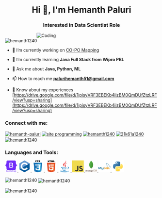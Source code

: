 <h1 align="center">Hi 👋, I'm Hemanth Paluri</h1>
<h3 align="center">Interested in Data Scientist Role</h3>
<img align = "right" alt = "Coding" width = 400 src = "https://cdn.dribbble.com/users/1162077/screenshots/3848914/programmer.gif"> 
<p align="left"> <img src="https://komarev.com/ghpvc/?username=hemanth1240&label=Profile%20views&color=0e75b6&style=flat" alt="hemanth1240" /> </p>

- 🔭 I’m currently working on [CO-PO Mapping](https://github.com/Hemanth1240/CO-PO-Mapping)

- 🌱 I’m currently learning **Java Full Stack from Wipro PBL**

- 💬 Ask me about **Java, Python, ML**

- 📫 How to reach me **palurihemanth51@gmail.com**

- 📄 Know about my experiences [https://drive.google.com/file/d/1ipisyVRF3EBEKb4iizBM0QmDUfZtzLRF/view?usp=sharing](https://drive.google.com/file/d/1ipisyVRF3EBEKb4iizBM0QmDUfZtzLRF/view?usp=sharing)

<h3 align="left">Connect with me:</h3>
<p align="left">
<a href="https://linkedin.com/in/hemanth-paluri" target="blank"><img align="center" src="https://raw.githubusercontent.com/rahuldkjain/github-profile-readme-generator/master/src/images/icons/Social/linked-in-alt.svg" alt="hemanth-paluri" height="30" width="40" /></a>
<a href="[https://www.youtube.com/c/siteprogrammingchannel777](https://www.youtube.com/@siteprogrammingchannel777)" target="blank"><img align="center" src="https://raw.githubusercontent.com/rahuldkjain/github-profile-readme-generator/master/src/images/icons/Social/youtube.svg" alt="site programming" height="30" width="40" /></a>
<a href="https://www.codechef.com/users/hemanth1240" target="blank"><img align="center" src="https://cdn.jsdelivr.net/npm/simple-icons@3.1.0/icons/codechef.svg" alt="hemanth1240" height="30" width="40" /></a>
<a href="https://www.hackerrank.com/21k61a1240" target="blank"><img align="center" src="https://raw.githubusercontent.com/rahuldkjain/github-profile-readme-generator/master/src/images/icons/Social/hackerrank.svg" alt="21k61a1240" height="30" width="40" /></a>
<a href="https://www.leetcode.com/hemanth1240" target="blank"><img align="center" src="https://raw.githubusercontent.com/rahuldkjain/github-profile-readme-generator/master/src/images/icons/Social/leet-code.svg" alt="hemanth1240" height="30" width="40" /></a>
</p>

<h3 align="left">Languages and Tools:</h3>
<p align="left"> <a href="https://getbootstrap.com" target="_blank" rel="noreferrer"> <img src="https://raw.githubusercontent.com/devicons/devicon/master/icons/bootstrap/bootstrap-plain-wordmark.svg" alt="bootstrap" width="40" height="40"/> </a> <a href="https://www.cprogramming.com/" target="_blank" rel="noreferrer"> <img src="https://raw.githubusercontent.com/devicons/devicon/master/icons/c/c-original.svg" alt="c" width="40" height="40"/> </a> <a href="https://www.w3schools.com/css/" target="_blank" rel="noreferrer"> <img src="https://raw.githubusercontent.com/devicons/devicon/master/icons/css3/css3-original-wordmark.svg" alt="css3" width="40" height="40"/> </a> <a href="https://www.w3.org/html/" target="_blank" rel="noreferrer"> <img src="https://raw.githubusercontent.com/devicons/devicon/master/icons/html5/html5-original-wordmark.svg" alt="html5" width="40" height="40"/> </a> <a href="https://www.java.com" target="_blank" rel="noreferrer"> <img src="https://raw.githubusercontent.com/devicons/devicon/master/icons/java/java-original.svg" alt="java" width="40" height="40"/> </a> <a href="https://developer.mozilla.org/en-US/docs/Web/JavaScript" target="_blank" rel="noreferrer"> <img src="https://raw.githubusercontent.com/devicons/devicon/master/icons/javascript/javascript-original.svg" alt="javascript" width="40" height="40"/> </a> <a href="https://www.mongodb.com/" target="_blank" rel="noreferrer"> <img src="https://raw.githubusercontent.com/devicons/devicon/master/icons/mongodb/mongodb-original-wordmark.svg" alt="mongodb" width="40" height="40"/> </a> <a href="https://www.mysql.com/" target="_blank" rel="noreferrer"> <img src="https://raw.githubusercontent.com/devicons/devicon/master/icons/mysql/mysql-original-wordmark.svg" alt="mysql" width="40" height="40"/> </a> <a href="https://www.python.org" target="_blank" rel="noreferrer"> <img src="https://raw.githubusercontent.com/devicons/devicon/master/icons/python/python-original.svg" alt="python" width="40" height="40"/> </a> </p>

<p><img align="left" src="https://github-readme-stats.vercel.app/api/top-langs?username=hemanth1240&show_icons=true&locale=en&layout=compact" alt="hemanth1240" /></p>

<p>&nbsp;<img align="center" src="https://github-readme-stats.vercel.app/api?username=hemanth1240&show_icons=true&locale=en" alt="hemanth1240" /></p>

<p><img align="center" src="https://github-readme-streak-stats.herokuapp.com/?user=hemanth1240&" alt="hemanth1240" /></p>
